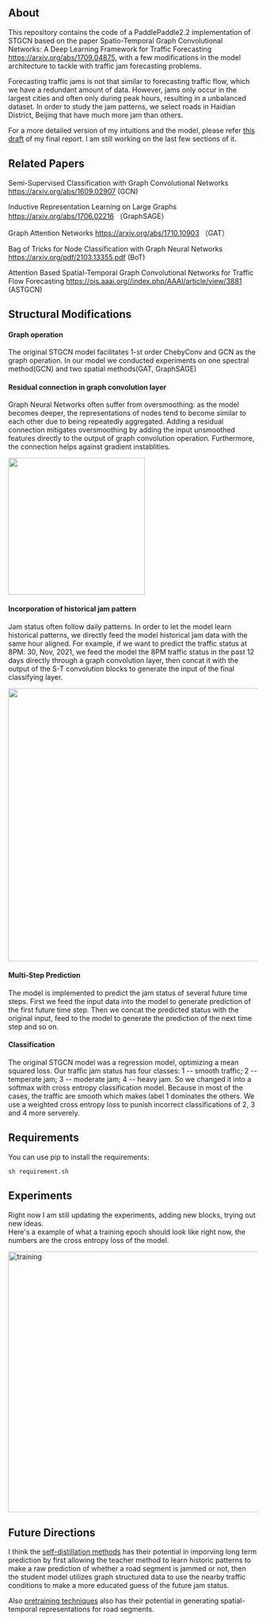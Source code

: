 ## About
This repository contains the code of a PaddlePaddle2.2 implementation of STGCN based on the paper Spatio-Temporal Graph Convolutional Networks: A Deep Learning Framework for Traffic Forecasting https://arxiv.org/abs/1709.04875, with a few modifications in the model architecture to tackle with traffic jam forecasting problems.    

Forecasting traffic jams is not that similar to forecasting traffic flow, which we have a redundant amount of data. However, jams only occur in the largest cities and often only during peak hours, resulting in a unbalanced dataset. In order to study the jam patterns, we select roads in Haidian District, Beijing that have much more jam than others.   

For a more detailed version of my intuitions and the model, please refer [this draft]() of my final report. I am still working on the last few sections of it. 
## Related Papers
Semi-Supervised Classification with Graph Convolutional Networks https://arxiv.org/abs/1609.02907 (GCN)  

Inductive Representation Learning on Large Graphs https://arxiv.org/abs/1706.02216 （GraphSAGE）  

Graph Attention Networks https://arxiv.org/abs/1710.10903 （GAT）  

Bag of Tricks for Node Classification with Graph Neural Networks https://arxiv.org/pdf/2103.13355.pdf (BoT)  

Attention Based Spatial-Temporal Graph Convolutional Networks for Traffic Flow Forecasting  https://ojs.aaai.org//index.php/AAAI/article/view/3881 (ASTGCN)

## Structural Modifications 
#### Graph operation  

The original STGCN model facilitates 1-st order ChebyConv and GCN as the graph operation. In our model we conducted experiments on one spectral method(GCN) and two spatial methods(GAT, GraphSAGE) 
#### Residual connection in graph convolution layer
Graph Neural Networks often suffer from oversmoothing: as the model becomes deeper, the representations of nodes tend to become similar to each other due to being repeatedly aggregated. Adding a residual connection mitigates oversmoothing by adding the input unsmoothed features directly to the output of graph convolution operation. Furthermore, the connection helps against gradient instablities.   

<img width="276" src="https://user-images.githubusercontent.com/20365304/144980066-f5936af9-961a-4f51-857a-269b35b3ffaa.png">

#### Incorporation of historical jam pattern
Jam status often follow daily patterns. In order to let the model learn historical patterns, we directly feed the model historical jam data with the same hour aligned. For example, if we want to predict the traffic status at 8PM. 30, Nov, 2021, we feed the model the 8PM traffic status in the past 12 days directly through a graph convolution layer, then concat it with the output of the S-T convolution blocks to generate the input of the final classifying layer.  

<img width="551" src="https://user-images.githubusercontent.com/20365304/144978158-b4baf9fd-a18c-40c5-9c77-dd73572f6ed3.png">

#### Multi-Step Prediction
The model is implemented to predict the jam status of several future time steps. First we feed the input data into the model to generate prediction of the first future time step. Then we concat the predicted status with the original input, feed to the model to generate the prediction of the next time step and so on. 

#### Classification
The original STGCN model was a regression model, optimizing a mean squared loss. Our traffic jam status has four classes: 1 -- smooth traffic; 2 -- temperate jam; 3 -- moderate jam; 4 -- heavy jam. So we changed it into a softmax with cross entropy classification model. Because in most of the cases, the traffic are smooth which makes label 1 dominates the others. We use a weighted cross entropy loss to punish incorrect classifications of 2, 3 and 4 more serverely. 

## Requirements
You can use pip to install the requirements:
```
sh requirement.sh
``` 

## Experiments


Right now I am still updating the experiments, adding new blocks, trying out new ideas.   
Here's a example of what a training epoch should look like right now, the numbers are the cross entropy loss of the model.  

<img width="526" alt="training" src="https://user-images.githubusercontent.com/20365304/148527350-afc54aa7-4ab0-4f6d-bd77-db69a3adbb64.png">

## Future Directions

I think the [self-distillation methods](https://arxiv.org/abs/1905.08094) has their potential in imporving long term prediction by first allowing the teacher method to learn historic patterns to make a raw prediction of whether a road segment is jammed or not, then the student model utilizes graph structured data to use the nearby traffic conditions to make a more educated guess of the future jam status.

Also [pretraining techniques](https://cs.stanford.edu/people/jure/pubs/pretrain-iclr20.pdf) also has their potential in generating spatial-temporal representations for road segments. 



